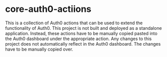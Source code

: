 # core-auth0-actiions

This is a collection of Auth0 actions that can be used to extend the functionality of Auth0. This project is not built
and deployed as a standalone application. Instead, these actions have to be manually copied pasted into the Auth0
dashboard under the appropriate action. Any changes to this project does not automatically reflect in the Auth0
dashboard. The changes have to be manually copied over.